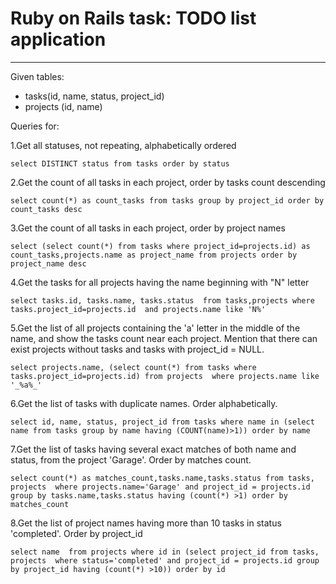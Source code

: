 # Ruby on Rails task: TODO list application


-------------------------------------------------------------------------------
Given tables:
- tasks(id, name, status, project_id)
- projects (id, name)

Queries for:


1.Get all statuses, not repeating, alphabetically ordered

  `select DISTINCT status from tasks order by status`

2.Get the count of all tasks in each project, order by tasks count descending

  `select count(*) as count_tasks
  from tasks group by project_id
  order by count_tasks desc`

3.Get the count of all tasks in each project, order by project names

  `select (select count(*) from tasks where project_id=projects.id) as count_tasks,projects.name as project_name
  from projects
  order by project_name desc`

4.Get the tasks for all projects having the name beginning with "N" letter

  `select tasks.id, tasks.name, tasks.status 
  from tasks,projects where tasks.project_id=projects.id 
  and
  projects.name like 'N%'`

5.Get the list of all projects containing the 'a' letter in the middle of the name, and show the tasks count near each project. Mention that there can exist projects without tasks and tasks with project_id = NULL.

  `select projects.name, (select count(*) from tasks where tasks.project_id=projects.id)
  from projects 
  where projects.name like '_%a%_'`

6.Get the list of tasks with duplicate names. Order alphabetically.

  `select id, name, status, project_id
  from tasks
  where name in (select name
  from tasks group by name
  having (COUNT(name)>1))
  order by name `

7.Get the list of tasks having several exact matches of both name and status, from the project 'Garage'. Order by matches count.

  `select count(*) as matches_count,tasks.name,tasks.status
  from tasks, projects 
  where projects.name='Garage' and project_id = projects.id
  group by tasks.name,tasks.status
  having (count(*) >1)
  order by matches_count`

8.Get the list of project names having more than 10 tasks in status 'completed'. Order by project_id

  `select name 
  from projects
  where id in (select project_id
  from tasks, projects 
  where status='completed' and project_id = projects.id
  group by project_id
  having (count(*) >10))
  order by id`
